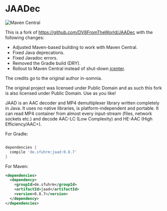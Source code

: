 # JAADec

![Maven Central](https://img.shields.io/maven-central/v/de.sfuhrm/jaad)


This is a fork of https://github.com/DV8FromTheWorld/JAADec with the following changes:
* Adjusted Maven-based building to work with Maven Central.
* Fixed Java deprecations.
* Fixed Javadoc errors.
* Removed the Gradle build (DRY).
* Rollout to Maven Central instead of shut-down [jcenter](https://blog.gradle.org/jcenter-shutdown).

The credits go to the original author in-somnia.

The original project was licensed under Public Domain and as such this fork is also licensed under Public Domain. Use as you like!

JAAD is an AAC decoder and MP4 demultiplexer library written completely in Java. It uses no native libraries, is platform-independent and portable. It can read MP4 container from almost every input-stream (files, network sockets etc.) and decode AAC-LC (Low Complexity) and HE-AAC (High Efficiency/AAC+).

<p>
For Gradle:

```groovy

dependencies {
  compile 'de.sfuhrm:jaad:0.8.7'
}
```
<p>
For Maven:

```xml
<dependencies>
  <dependency>
    <groupId>de.sfuhrm</groupId>
    <artifactId>jaad</artifactId>
    <version>0.8.7</version>
  </dependency>
</dependencies>
```
